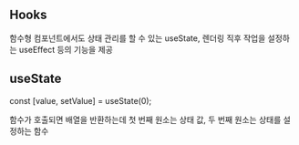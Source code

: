 ## Hooks

함수형 컴포넌트에서도 상태 관리를 할 수 있는 useState, 렌더링 직후 작업을 설정하는 useEffect 등의 기능을 제공

## useState

const [value, setValue] = useState(0);

함수가 호출되면 배열을 반환하는데 첫 번째 원소는 상태 값, 두 번째 원소는 상태를 설정하는 함수

